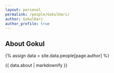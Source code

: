 ```yaml
---
layout: personal
permalink: /people/GokulHari/
author: GokulHari
author_profile: true
---
```

## About Gokul
{% assign data = site.data.people[page.author] %}
<div style="text-align: justify">{{ data.about | markdownify }}</div>
